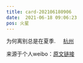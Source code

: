 ```yaml
---
title: card-202106180906
date:  2021-06-18 09:06:23
pos: 火星
---
```

为何离别总是在夏季. <a  href="http://weibo.com/p/1001018008633010000000000" data-hide=""><span class='url-icon'><img style='width: 1rem;height: 1rem' src='https://h5.sinaimg.cn/upload/2015/09/25/3/timeline_card_small_location_default.png'></span><span class="surl-text">杭州</span></a> 

来源于个人weibo：[原文链接](https://m.weibo.cn/status/KkIcrFdnc?mblogid=KkIcrFdnc)
